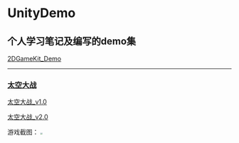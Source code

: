 # UnityDemo

## 个人学习笔记及编写的demo集

[2DGameKit_Demo](https://github.com/justguang/UnityDemo/tree/2DGameKit_Demo)

*********************************************************************************************

### [太空大战](https://github.com/justguang/UnityDemo/tree/airplane)
[太空大战_v1.0](https://github.com/justguang/UnityDemo/releases/tag/airplane_v1.0)

[太空大战_v2.0](https://github.com/justguang/UnityDemo/releases/tag/airplane_v2.0)

游戏截图：
<img src="https://img2020.cnblogs.com/blog/2518177/202110/2518177-20211015152207271-274859901.png" style="zoom:30%">


